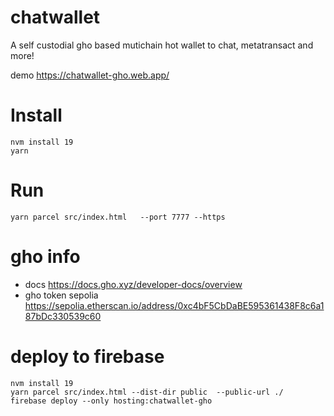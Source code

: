 # chatwallet

A self custodial gho based mutichain hot wallet to chat, metatransact and more!

demo https://chatwallet-gho.web.app/

# Install

```
nvm install 19
yarn
```

# Run

```
yarn parcel src/index.html   --port 7777 --https
```

# gho info

- docs https://docs.gho.xyz/developer-docs/overview
- gho token sepolia https://sepolia.etherscan.io/address/0xc4bF5CbDaBE595361438F8c6a187bDc330539c60

# deploy to firebase

```
nvm install 19
yarn parcel src/index.html --dist-dir public  --public-url ./
firebase deploy --only hosting:chatwallet-gho
```
